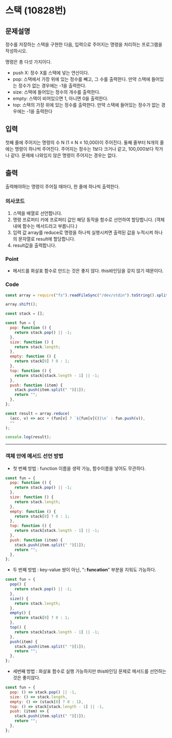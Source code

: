 # 스택 (10828번)

## 문제설명

정수를 저장하는 스택을 구현한 다음, 입력으로 주어지는 명령을 처리하는 프로그램을 작성하시오.

명령은 총 다섯 가지이다.

- push X: 정수 X를 스택에 넣는 연산이다.
- pop: 스택에서 가장 위에 있는 정수를 빼고, 그 수를 출력한다. 만약 스택에 들어있는 정수가 없는 경우에는 -1을 출력한다.
- size: 스택에 들어있는 정수의 개수를 출력한다.
- empty: 스택이 비어있으면 1, 아니면 0을 출력한다.
- top: 스택의 가장 위에 있는 정수를 출력한다. 만약 스택에 들어있는 정수가 없는 경우에는 -1을 출력한다

## 입력

첫째 줄에 주어지는 명령의 수 N (1 ≤ N ≤ 10,000)이 주어진다. 둘째 줄부터 N개의 줄에는 명령이 하나씩 주어진다. 주어지는 정수는 1보다 크거나 같고, 100,000보다 작거나 같다. 문제에 나와있지 않은 명령이 주어지는 경우는 없다.

## 출력

출력해야하는 명령이 주어질 때마다, 한 줄에 하나씩 출력한다.

### 의사코드

1. 스택을 배열로 선언합니다.
2. 명령 프로퍼티 키에 프로퍼티 값인 해당 동작을 함수로 선언하여 할당합니다. (객체 내에 함수는 메서드라고 부릅니다.)
3. 입력 값 array를 reduce로 명령을 하나씩 실행시켜면 출력된 값을 누적시켜 하나의 문자열로 result에 할당합니다.
4. result값을 출력합니다.

### Point

- 메서드를 화살표 함수로 만드는 것은 좋지 않다. this바인딩을 갖지 않기 때문이다.

### Code

```js
const array = require("fs").readFileSync("/dev/stdin").toString().split("\n"); //입력메세지 받음

array.shift();

const stack = [];

const fun = {
  pop: function () {
    return stack.pop() || -1;
  },
  size: function () {
    return stack.length;
  },
  empty: function () {
    return stack[0] ? 0 : 1;
  },
  top: function () {
    return stack[stack.length - 1] || -1;
  },
  push: function (item) {
    stack.push(item.split(" ")[1]);
    return "";
  },
};

const result = array.reduce(
  (acc, v) => acc + (fun[v] ? `${fun[v]()}\n` : fun.push(v)),
  ""
);

console.log(result);
```

---

### 객체 안에 메서드 선언 방법

- 첫 번째 방법 : function 이름을 생략 가능, 함수이름을 넣어도 무관하다.

```js
const fun = {
  pop: function () {
    return stack.pop() || -1;
  },
  size: function () {
    return stack.length;
  },
  empty: function () {
    return stack[0] ? 0 : 1;
  },
  top: function () {
    return stack[stack.length - 1] || -1;
  },
  push: function (item) {
    stack.push(item.split(" ")[1]);
    return "";
  },
};
```

- 두 번째 방법 : key-value 쌍이 아닌, "**: funcation**" 부분을 지워도 가능하다.

```js
const fun = {
  pop() {
    return stack.pop() || -1;
  },
  size() {
    return stack.length;
  },
  empty() {
    return stack[0] ? 0 : 1;
  },
  top() {
    return stack[stack.length - 1] || -1;
  },
  push(item) {
    stack.push(item.split(" ")[1]);
    return "";
  },
};
```

- 세번째 방법 : 화살표 함수로 실행 가능하지만 this바인딩 문제로 메서드를 선언하는 것은 좋지않다.

```js
const fun = {
  pop: () => stack.pop() || -1,
  size: () => stack.length,
  empty: () => (stack[0] ? 0 : 1),
  top: () => stack[stack.length - 1] || -1,
  push: (item) => {
    stack.push(item.split(" ")[1]);
    return "";
  },
};
```
